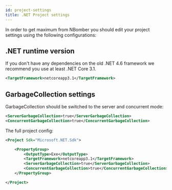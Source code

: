 ```yaml
---
id: project-settings
title: .NET Project settings
---
```


In order to get maximum from NBomber you should edit your project settings using the following configurations:

## .NET runtime version
If you don't have any dependencies on the old .NET 4.6 framework we recommend you use at least .NET Core 3.1.

```xml
<TargetFramework>netcoreapp3.1</TargetFramework>
```

## GarbageCollection settings 

GarbageCollection should be switched to the server and concurrent mode:

```xml
<ServerGarbageCollection>true</ServerGarbageCollection>
<ConcurrentGarbageCollection>true</ConcurrentGarbageCollection>
```

The full project config:

```xml
<Project Sdk="Microsoft.NET.Sdk">

    <PropertyGroup>
        <OutputType>Exe</OutputType>
        <TargetFramework>netcoreapp3.1</TargetFramework>
        <ServerGarbageCollection>true</ServerGarbageCollection>
        <ConcurrentGarbageCollection>true</ConcurrentGarbageCollection>
    </PropertyGroup>

</Project>
```